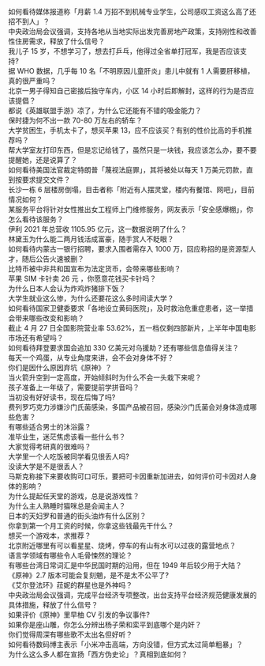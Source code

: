 如何看待媒体报道称「月薪 1.4 万招不到机械专业学生，公司感叹工资这么高了还招不到人」？  
中央政治局会议强调，支持各地从当地实际出发完善房地产政策，支持刚性和改善性住房需求，释放了什么信号？  
我儿子 15 岁，不想学习了，想去打乒乓，他得过全省单打冠军，我是否应该支持?  
据 WHO 数据，几乎每 10 名「不明原因儿童肝炎」患儿中就有 1 人需要肝移植，真的很严重吗？  
北京一男子得知自己密接后独守车内，小区 14 小时后即解封，这样的行为是否应该提倡？  
都说《英雄联盟手游》凉了，为什么它还能有不错的吸金能力？  
保时捷为何不出一款 70-80 万左右的轿车？  
大学贫困生，手机太卡了，想买苹果 13，应不应该买？有别的性价比高的手机推荐吗？  
帮大学室友打印东西，但是忘记给钱了，虽然只是一块钱，我应该怎么办，要不要提醒她，还是说算了？  
如何看待美国法官裁定特朗普「蔑视法庭罪」，其将被处以每天 1 万美元罚款，直到按要求提交文件？  
长沙一栋 6 层楼房倒塌，目击者称「附近有人摆灵堂，楼内有餐馆、网吧」，目前情况如何？  
某服务平台将针对女性推出女工程师上门维修服务，网友表示「安全感爆棚」，你怎么看待该服务？  
伊利 2021 年总营收 1105.95 亿元，这一数据说明了什么？  
林黛玉为什么能二两月钱活成富豪，随手赏人不眨眼？  
如何看待内蒙古一银行招聘，要求入围者需存入 1000 万，回应称招的是资源型人才，随后公告火速被删？  
比特币被中非共和国宣布为法定货币，会带来哪些影响？  
苹果 SIM 卡针卖 26 元 ，你愿意花钱买卡针吗？  
为什么日本人会认为炸鸡炸猪排下饭？  
大学生就业这么惨，为什么还要花这么多时间读大学？  
如何看待国家卫健委要求「各地设立黄码医院」，及时救治危重症患者，这一举措会带来哪些改变和影响？  
截止 4 月 27 日全国影院营业率 53.62%，五一档仅剩四部新片，上半年中国电影市场还有希望吗？  
如何看待拜登要求国会追加 330 亿美元对乌援助？还有哪些信息值得关注？  
每天一个鸡蛋，从专业角度来讲，会不会对身体不好？  
你们是因什么原因弃坑《原神》？  
当火箭升空到一定高度，开始倾斜时为什么不会一头栽下来呢？  
孩子准备上一年级了，需要提前学拼音吗？  
当初没有好好读书，现在后悔了吗?  
费列罗巧克力涉嫌沙门氏菌感染，多国产品被召回，感染沙门氏菌会对身体造成哪些危害？  
有哪些适合男士的沐浴露？  
准毕业生，迷茫焦虑该看一些什么书？  
大家觉得考研真的很难吗？  
大学里一个人吃饭被同学看见很丢人吗?  
没读大学是不是很丢人？  
马斯克称接下来要收购可口可乐，要把可卡因重新加进去，如何评价可卡因对人身体的影响？  
为什么提起任天堂的游戏，总是说游戏性？  
为什么主人熟睡时猫咪总是会闻主人？  
日本的天妇罗和普通的街头油炸有什么区别？  
你拿到第一个月工资的时候，你拿这些钱最先干什么？  
想买一个游戏本，求推荐？  
北京附近哪里有可以看星星、烧烤，停车的有山有水可以过夜的露营地点？  
语言学领域有哪些令人毛骨悚然的理论？  
有哪些台湾日常词汇是中华民国时期的沿用，但在 1949 年后较少用于大陆？  
《原神》2.7 版本可能会复刻魈，是不是太不公平了?  
《艾尔登法环》菈妮的群星也是外神吗？  
中央政治局会议强调，完成平台经济专项整改，出台支持平台经济规范健康发展的具体措施，释放了什么信号？  
如果评价《原神》里早柚 CV 引发的争议事件?  
如果你是座山雕，你怎么分辨出杨子荣和栾平到底哪个是内奸？  
你们觉得周深有哪些歌不太出名但好听？  
如何看待数码博主表示「小米冲击高端，方向没错，但方式太过简单粗暴」？  
为什么这么多人都在宣扬「西方伪史论」？真相到底如何？  
